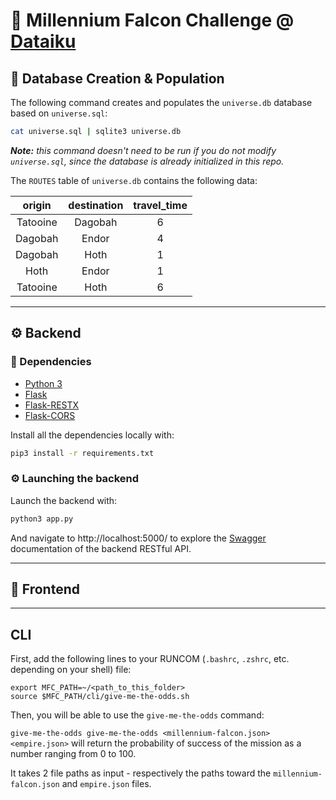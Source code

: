 # :rocket: Millennium Falcon Challenge @ [Dataiku](https://www.dataiku.com/)

## :floppy_disk: Database Creation & Population

The following command creates and populates the `universe.db` database based on `universe.sql`:

```bash
cat universe.sql | sqlite3 universe.db
```

_**Note:** this command doesn't need to be run if you do not modify `universe.sql`, since the database is already initialized in this repo._

The `ROUTES` table of `universe.db` contains the following data:

|  origin  | destination | travel_time |
| :------: | :---------: | :---------: |
| Tatooine |   Dagobah   |      6      |
| Dagobah  |    Endor    |      4      |
| Dagobah  |    Hoth     |      1      |
|   Hoth   |    Endor    |      1      |
| Tatooine |    Hoth     |      6      |

---

## :gear: Backend

### :bookmark_tabs: Dependencies

- [Python 3](https://www.python.org/downloads/)
- [Flask](https://flask.palletsprojects.com/en/1.1.x/)
- [Flask-RESTX](https://flask-restx.readthedocs.io/en/latest/index.html)
- [Flask-CORS](https://flask-cors.readthedocs.io/en/latest/)

Install all the dependencies locally with:

```bash
pip3 install -r requirements.txt
```

### :gear: Launching the backend

Launch the backend with:

```bash
python3 app.py
```

And navigate to http://localhost:5000/ to explore the [Swagger](https://swagger.io/) documentation of the backend RESTful API.

---

## :round_pushpin: Frontend

---

## CLI

First, add the following lines to your RUNCOM (`.bashrc`, `.zshrc`, etc. depending on your shell) file:

```shell
export MFC_PATH=~/<path_to_this_folder>
source $MFC_PATH/cli/give-me-the-odds.sh
```

Then, you will be able to use the `give-me-the-odds` command:

`give-me-the-odds give-me-the-odds <millennium-falcon.json> <empire.json>` will return the probability of success of the mission as a number ranging from 0 to 100.

It takes 2 file paths as input - respectively the paths toward the `millennium-falcon.json` and `empire.json` files.

